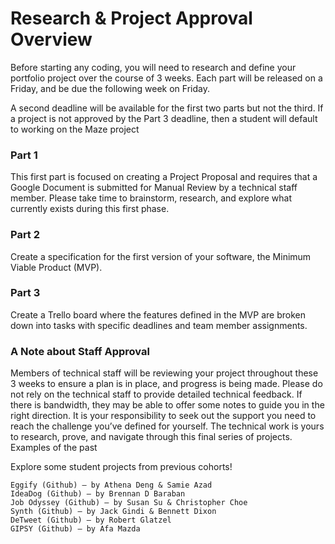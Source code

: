 # Research & Project Approval Overview

Before starting any coding, you will need to research and define your portfolio project over the course of 3 weeks. Each part will be released on a Friday, and be due the following week on Friday.

A second deadline will be available for the first two parts but not the third. If a project is not approved by the Part 3 deadline, then a student will default to working on the Maze project
### Part 1

This first part is focused on creating a Project Proposal and requires that a Google Document is submitted for Manual Review by a technical staff member. Please take time to brainstorm, research, and explore what currently exists during this first phase.
### Part 2

Create a specification for the first version of your software, the Minimum Viable Product (MVP).
### Part 3

Create a Trello board where the features defined in the MVP are broken down into tasks with specific deadlines and team member assignments.
### A Note about Staff Approval

Members of technical staff will be reviewing your project throughout these 3 weeks to ensure a plan is in place, and progress is being made. Please do not rely on the technical staff to provide detailed technical feedback. If there is bandwidth, they may be able to offer some notes to guide you in the right direction. It is your responsibility to seek out the support you need to reach the challenge you’ve defined for yourself. The technical work is yours to research, prove, and navigate through this final series of projects.
Examples of the past

Explore some student projects from previous cohorts!

    Eggify (Github) – by Athena Deng & Samie Azad
    IdeaDog (Github) – by Brennan D Baraban
    Job Odyssey (Github) – by Susan Su & Christopher Choe
    Synth (Github) – by Jack Gindi & Bennett Dixon
    DeTweet (Github) – by Robert Glatzel
    GIPSY (Github) – by Afa Mazda

